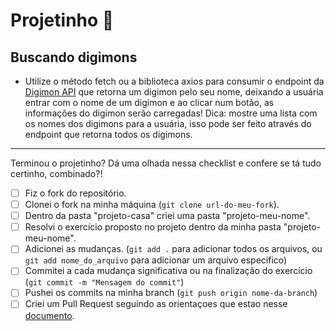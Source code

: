 # Projetinho 📓  

## Buscando digimons

- Utilize o método fetch ou a biblioteca axios para consumir o endpoint da [Digimon API](https://digimon-api.vercel.app/) que retorna um digimon pelo seu nome, deixando a usuária entrar com o nome de um digimon e ao clicar num botão, as informações do digimon serão carregadas! Dica: mostre uma lista com os nomes dos digimons para a usuária, isso pode ser feito através do endpoint que retorna todos os digimons.
---

Terminou o projetinho? Dá uma olhada nessa checklist e confere se tá tudo certinho, combinado?!

- [ ] Fiz o fork do repositório.
- [ ] Clonei o fork na minha máquina (`git clone url-do-meu-fork`).
- [ ] Dentro da pasta "projeto-casa" criei uma pasta "projeto-meu-nome".
- [ ] Resolvi o exercício proposto no projeto dentro da minha pasta "projeto-meu-nome".
- [ ] Adicionei as mudanças. (`git add .` para adicionar todos os arquivos, ou `git add nome_do_arquivo` para adicionar um arquivo específico)
- [ ] Commitei a cada mudança significativa ou na finalização do exercício (`git commit -m "Mensagem do commit"`)
- [ ] Pushei os commits na minha branch (`git push origin nome-da-branch`)
- [ ] Criei um Pull Request seguindo as orientaçoes que estao nesse [documento](https://github.com/mflilian/repo-example/blob/main/exercicios/projeto-casa/instrucoes-pull-request.md).
